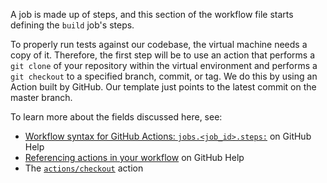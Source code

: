 A job is made up of steps, and this section of the workflow file starts defining the `build` job's steps.

To properly run tests against our codebase, the virtual machine needs a copy of it. Therefore, the first step will be to use an action that performs a `git clone` of your repository within the virtual environment and performs a `git checkout` to a specified branch, commit, or tag. We do this by using an Action built by GitHub. Our template just points to the latest commit on the master branch.


To learn more about the fields discussed here, see:
- [Workflow syntax for GitHub Actions: `jobs.<job_id>.steps:`](https://help.github.com/en/articles/workflow-syntax-for-github-actions#jobsjob_idsteps) on GitHub Help 
- [Referencing actions in your workflow](https://help.github.com/en/articles/configuring-a-workflow#referencing-actions-in-your-workflow) on GitHub Help
- The [`actions/checkout`](https://github.com/actions/checkout) action